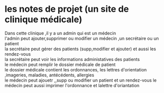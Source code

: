 # les notes de projet (un site de clinique médicale)
  Dans cette clinique ,il y a un admin qui est un médecin                                                                                                                           
  l'admin peut ajouter,supprimer ou modifier  un médecin ,un secrétaire ou un patient                                                                                               
  la secrétaire peut gérer des patients (supp,modifier et ajouter) et aussi les rendez-vous                                                                                         
  la secrétaire peut voir les informations administatives des patients                                                                                                             
  le médecin peut remplir le dossier médicale de patient                                                                                                                           
  le dossier médicale contient les ordonnances, les lettres d'orientation ,imageries, maladies, antécédents, allergies                                                             
  le médecin peut ajouetr ,,supp ou modifier un patient et un rendez-vous
  le médecin peut aussi imprimer l'ordonnance et lalettre d'oriantation
